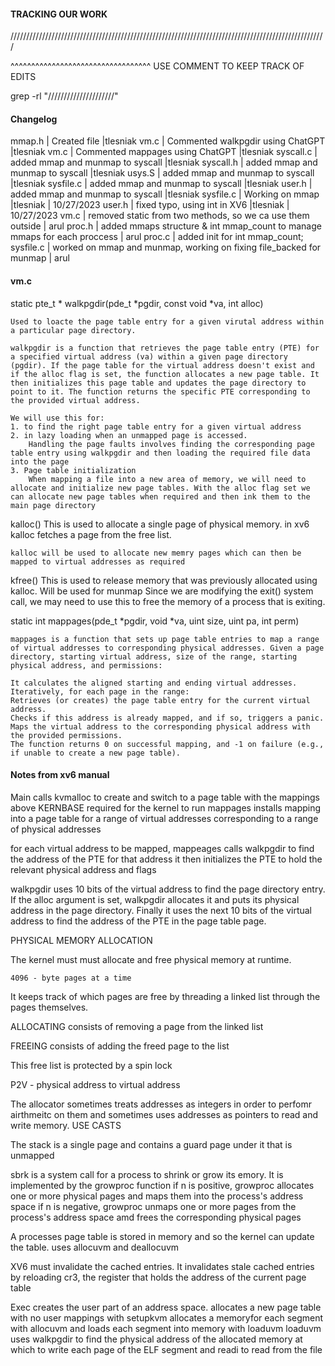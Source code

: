 #### TRACKING OUR WORK

////////////////////////////////////////////////////////////////////////////////////////////////////

^^^^^^^^^^^^^^^^^^^^^^^^^^^^^^^^^^
USE COMMENT TO KEEP TRACK OF EDITS

grep -rl "/////////////////////"

#### Changelog

mmap.h | Created file |tlesniak
vm.c | Commented walkpgdir using ChatGPT |tlesniak
vm.c | Commented mappages using ChatGPT |tlesniak
syscall.c | added mmap and munmap to syscall |tlesniak
syscall.h | added mmap and munmap to syscall |tlesniak
usys.S | added mmap and munmap to syscall |tlesniak
sysfile.c | added mmap and munmap to syscall |tlesniak
user.h | added mmap and munmap to syscall |tlesniak
sysfile.c | Working on mmap |tlesniak | 10/27/2023
user.h | fixed typo, using int in XV6 |tlesniak | 10/27/2023
vm.c | removed static from two methods, so we ca use them outside | arul
proc.h | added mmaps structure & int mmap_count to manage mmaps for each proccess | arul
proc.c | added init for int mmap_count;
sysfile.c | worked on mmap and munmap, working on fixing file_backed for munmap | arul

#### vm.c

static pte_t *
walkpgdir(pde_t *pgdir, const void \*va, int alloc)

    Used to loacte the page table entry for a given virutal address within a particular page directory.

    walkpgdir is a function that retrieves the page table entry (PTE) for a specified virtual address (va) within a given page directory (pgdir). If the page table for the virtual address doesn't exist and if the alloc flag is set, the function allocates a new page table. It then initializes this page table and updates the page directory to point to it. The function returns the specific PTE corresponding to the provided virtual address.

    We will use this for:
    1. to find the right page table entry for a given virtual address
    2. in lazy loading when an unmapped page is accessed.
        Handling the page faults involves finding the corresponding page table entry using walkpgdir and then loading the required file data into the page
    3. Page table initialization
        When mapping a file into a new area of memory, we will need to allocate and initialize new page tables. With the alloc flag set we can allocate new page tables when required and then ink them to the main page directory

kalloc()
This is used to allocate a single page of physical memory.
in xv6 kalloc fetches a page from the free list.

    kalloc will be used to allocate new memry pages which can then be mapped to virtual addresses as required

kfree()
This is used to release memory that was previously allocated using kalloc.
Will be used for munmap
Since we are modifying the exit() system call, we may need to use this to free the memory of a process that is exiting.

static int
mappages(pde_t *pgdir, void *va, uint size, uint pa, int perm)

    mappages is a function that sets up page table entries to map a range of virtual addresses to corresponding physical addresses. Given a page directory, starting virtual address, size of the range, starting physical address, and permissions:

    It calculates the aligned starting and ending virtual addresses.
    Iteratively, for each page in the range:
    Retrieves (or creates) the page table entry for the current virtual address.
    Checks if this address is already mapped, and if so, triggers a panic.
    Maps the virtual address to the corresponding physical address with the provided permissions.
    The function returns 0 on successful mapping, and -1 on failure (e.g., if unable to create a new page table).

#### Notes from xv6 manual

Main calls kvmalloc to create and switch to a page table with the mappings above KERNBASE required for the kernel to run
mappages installs mapping into a page table for a range of virtual addresses corresponding to a range of physical addresses

for each virtual address to be mapped, mappeages calls walkpgdir to find the address of the PTE for that address
it then initializes the PTE to hold the relevant physical address and flags

walkpgdir uses 10 bits of the virtual address to find the page directory entry. If the alloc argument is set, walkpgdir allocates it and puts its physical address in the page directory. Finally it uses the next 10 bits of the virtual address to find the address of the PTE in the page table page.

PHYSICAL MEMORY ALLOCATION

The kernel must must allocate and free physical memory at runtime.

    4096 - byte pages at a time

It keeps track of which pages are free by threading a linked list through the pages themselves.

ALLOCATING
consists of removing a page from the linked list

FREEING
consists of adding the freed page to the list

This free list is protected by a spin lock

P2V - physical address to virtual address

The allocator sometimes treats addresses as integers in order to perfomr airthmeitc on them and sometimes uses addresses as pointers to read and write memory.
USE CASTS

The stack is a single page and contains a guard page under it that is unmapped

sbrk is a system call for a process to shrink or grow its emory.
It is implemented by the growproc function
if n is positive, growproc allocates one or more physical pages and maps them into the process's address space
if n is negative, growproc unmaps one or more pages from the process's address space amd frees the corresponding physical pages

A processes page table is stored in memory and so the kernel can update the table.
uses allocuvm and deallocuvm

XV6 must invalidate the cached entries. It invalidates stale cached entries by reloading cr3, the register that holds the address of the current page table

Exec creates the user part of an address space.
allocates a new page table with no user mappings with setupkvm
allocates a memoryfor each segment with allocuvm
and loads each segment into memory with loaduvm
loaduvm uses walkpgdir to find the physical address of the allocated memory at which to write each page
of the ELF segment and readi to read from the file
